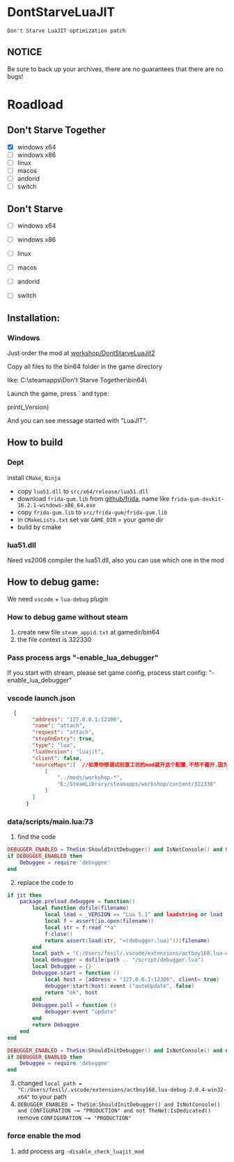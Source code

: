 # DontStarveLuaJIT
	Don't Starve LuaJIT optimization patch

##  NOTICE

Be sure to back up your archives, there are no guarantees that there are no bugs!

# Roadload

## Don't Starve Together

- [x] windows x64
- [ ] windows x86
- [ ] linux 
- [ ] macos
- [ ] andorid
- [ ] switch

## Don't Starve 

- [ ] windows x64
- [ ] windows x86
- [ ] linux 
- [ ] macos
- [ ] andorid
- [ ] switch


## Installation: 

### Windows
Just order the mod at [workshop/DontStarveLuaJit2](https://steamcommunity.com/sharedfiles/filedetails/?id=3010545764)

Copy all files to the bin64 folder in the game directory

like: C:\\steamapps\\Don't Starve Together\\bin64\
	
Launch the game, press ` and type:
	
print(_Version)
	
And you can see message started with "LuaJIT".

## How to build

### Dept
install `CMake`, `Ninja`
- copy `lua51.dll` to `src/x64/release/lua51.dll`
- download `frida-gum.lib` from [github/frida](https://github.com/frida), name like `frida-gum-devkit-16.2.1-windows-x86_64.exe`
- copy `frida-gum.lib` to `src/frida-gum/frida-gum.lib`
- in `CMakeLists.txt` set var `GAME_DIR` = your game dir
- build by cmake

### lua51.dll
Need vs2008 compiler the lua51.dll, also you can use which one in the mod

## How to debug game:

We need `vscode` + `lua-debug` plugin

### How to debug game without steam
1. create new file `steam_appid.txt` at gamedir/bin64
2. the file context is 322330

### Pass process args "-enable_lua_debugger"
If you start with stream, please set game config, process start config: "-enable_lua_debugger"

### vscode launch.json
```json
  {
        "address": "127.0.0.1:12306",
        "name": "attach",
        "request": "attach",
        "stopOnEntry": true,
        "type": "lua",
        "luaVersion": "luajit",
        "client": false,
		"sourceMaps":[	//如果你想调试创意工坊的mod就开这个配置,不然不要开.因为开了之后在原来游戏目录下的mods文件夹的mod将无法调试
			[
				"../mods/workshop-*",
				"E:/SteamLibrary/steamapps/workshop/content/322330"
			]
		]
      }
```

### data/scripts/main.lua:73
1. find the code
```lua
DEBUGGER_ENABLED = TheSim:ShouldInitDebugger() and IsNotConsole() and CONFIGURATION ~= "PRODUCTION" and not TheNet:IsDedicated(
if DEBUGGER_ENABLED then
	Debuggee = require 'debuggee'
end
```
2. replace the code to
```lua
if jit then
	package.preload.debuggee = function()
		local function dofile(filename)
			local load = _VERSION == "Lua 5.1" and loadstring or load
			local f = assert(io.open(filename))
			local str = f:read "*a"
			f:close()
			return assert(load(str, "=(debugger.lua)"))(filename)
		end
		local path = "C:/Users/fesil/.vscode/extensions/actboy168.lua-debug-2.0.4-win32-x64"
		local debugger = dofile(path .. "/script/debugger.lua")
		local Debuggee = {}
		Debuggee.start = function ()
			local host = {address = "127.0.0.1:12306", client= true}
			debugger:start(host):event ("autoUpdate", false)
			return "ok", host
		end
		Debuggee.poll = function ()
			debugger:event "update"
		end
		return Debuggee
	end
end

DEBUGGER_ENABLED = TheSim:ShouldInitDebugger() and IsNotConsole() and not TheNet:IsDedicated()
if DEBUGGER_ENABLED then
	Debuggee = require 'debuggee'
end
```
3. changed `local path = "C:/Users/fesil/.vscode/extensions/actboy168.lua-debug-2.0.4-win32-x64"` to your path
4. `DEBUGGER_ENABLED = TheSim:ShouldInitDebugger() and IsNotConsole() and CONFIGURATION ~= "PRODUCTION" and not TheNet:IsDedicated()` remove `CONFIGURATION ~= "PRODUCTION"`

### force enable the mod
1. add process arg `-disable_check_luajit_mod`